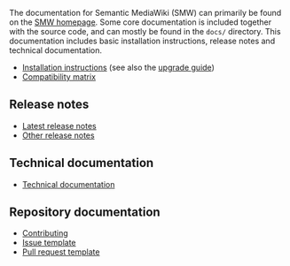 
The documentation for Semantic MediaWiki (SMW) can primarily be found on the [SMW homepage](https://www.semantic-mediawiki.org).
Some core documentation is included together with the source code, and can mostly be found in the
`docs/` directory. This documentation includes basic installation instructions, release notes and
technical documentation.

* [Installation instructions](INSTALL.md) (see also the [upgrade guide](https://www.semantic-mediawiki.org/wiki/Help:Installation))
* [Compatibility matrix](COMPATIBILITY.md)

## Release notes

* [Latest release notes](RELEASE-NOTES.md)
* [Other release notes](releasenotes/README.md)

## Technical documentation

* [Technical documentation](technical/README.md)

## Repository documentation

* [Contributing](CONTRIBUTING.md)
* [Issue template](ISSUE_TEMPLATE.md)
* [Pull request template](PULL_REQUEST_TEMPLATE.md)
